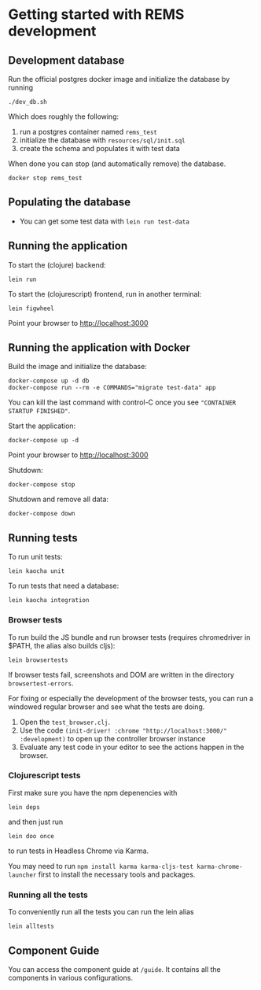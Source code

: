 # Getting started with REMS development

## Development database

Run the official postgres docker image and initialize the database by running

```
./dev_db.sh
```

Which does roughly the following:

1. run a postgres container named `rems_test`
2. initialize the database with `resources/sql/init.sql`
3. create the schema and populates it with test data

When done you can stop (and automatically remove) the database.

```
docker stop rems_test
```

## Populating the database

- You can get some test data with `lein run test-data`

## Running the application

To start the (clojure) backend:

```
lein run
```

To start the (clojurescript) frontend, run in another terminal:

```
lein figwheel
```

Point your browser to <http://localhost:3000>

## Running the application with Docker

Build the image and initialize the database:

    docker-compose up -d db
    docker-compose run --rm -e COMMANDS="migrate test-data" app

You can kill the last command with control-C once you see `"CONTAINER STARTUP FINISHED"`.

Start the application:

    docker-compose up -d

Point your browser to <http://localhost:3000>

Shutdown:

    docker-compose stop

Shutdown and remove all data:

    docker-compose down

## Running tests

To run unit tests:

```
lein kaocha unit
```

To run tests that need a database:

```
lein kaocha integration
```

### Browser tests

To run build the JS bundle and run browser tests (requires chromedriver in $PATH, the alias also builds cljs):

```
lein browsertests
```

If browser tests fail, screenshots and DOM are written in the directory `browsertest-errors`.

For fixing or especially the development of the browser tests, you can run a windowed regular browser and see what the tests are doing.

1. Open the `test_browser.clj`.
2. Use the code `(init-driver! :chrome "http://localhost:3000/" :development)` to open up the controller browser instance
3. Evaluate any test code in your editor to see the actions happen in the browser.

### Clojurescript tests

First make sure you have the npm depenencies with

```
lein deps
```

and then just run

```
lein doo once
```

to run tests in Headless Chrome via Karma.

You may need to run `npm install karma karma-cljs-test karma-chrome-launcher` first to install the necessary tools and packages.

### Running all the tests

To conveniently run all the tests you can run the lein alias

```
lein alltests
```

## Component Guide

You can access the component guide at `/guide`. It contains all the
components in various configurations.
